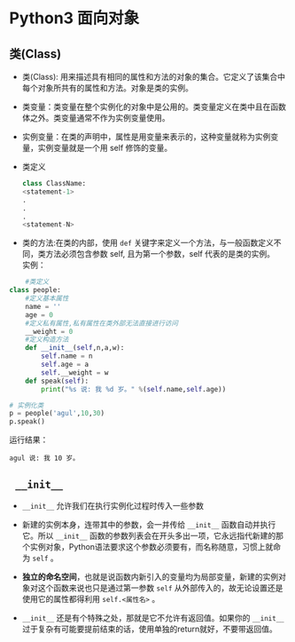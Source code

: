 # Python3 面向对象

## 类(Class)
- 类(Class): 用来描述具有相同的属性和方法的对象的集合。它定义了该集合中每个对象所共有的属性和方法。对象是类的实例。
- 类变量：类变量在整个实例化的对象中是公用的。类变量定义在类中且在函数体之外。类变量通常不作为实例变量使用。

- 实例变量：在类的声明中，属性是用变量来表示的，这种变量就称为实例变量，实例变量就是一个用 self 修饰的变量。

- 类定义
    ``` python
    class ClassName:
    <statement-1>
    .
    .
    .
    <statement-N>
    ```
- 类的方法:在类的内部，使用 `def` 关键字来定义一个方法，与一般函数定义不同，类方法必须包含参数 self, 且为第一个参数，self 代表的是类的实例。    
实例：
```python
    #类定义
class people:
    #定义基本属性
    name = ''
    age = 0
    #定义私有属性,私有属性在类外部无法直接进行访问
    __weight = 0
    #定义构造方法
    def __init__(self,n,a,w):
        self.name = n
        self.age = a
        self.__weight = w
    def speak(self):
        print("%s 说: 我 %d 岁。" %(self.name,self.age))

# 实例化类
p = people('agul',10,30)
p.speak()
```
运行结果：
```
agul 说: 我 10 岁。
```


## ` __init__`

- `__init__` 允许我们在执行实例化过程时传入一些参数

- 新建的实例本身，连带其中的参数，会一并传给 `__init__` 函数自动并执行它。所以 `__init__` 函数的参数列表会在开头多出一项，它永远指代新建的那个实例对象，Python语法要求这个参数必须要有，而名称随意，习惯上就命为 `self` 。
- **独立的命名空间**，也就是说函数内新引入的变量均为局部变量，新建的实例对象对这个函数来说也只是通过第一参数 `self` 从外部传入的，故无论设置还是使用它的属性都得利用 `self.<属性名>` 。
- `__init__` 还是有个特殊之处，那就是它不允许有返回值。如果你的 `__init__` 过于复杂有可能要提前结束的话，使用单独的return就好，不要带返回值。